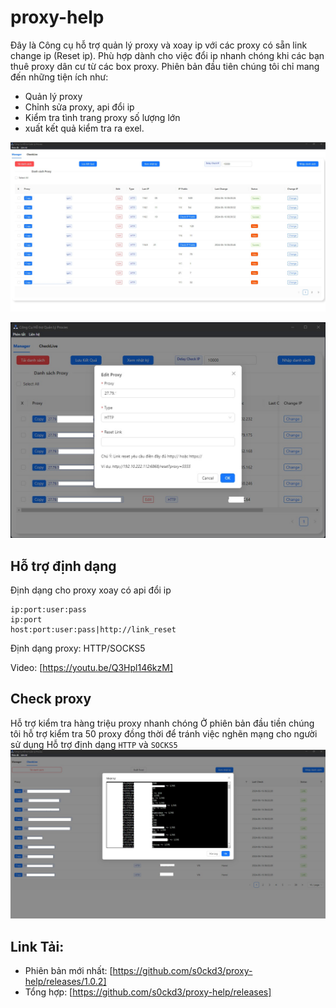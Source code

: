 # proxy-help
Đây là Công cụ hỗ trợ quản lý proxy và xoay ip với các proxy có sẵn link change ip (Reset ip). Phù hợp dành cho việc đổi ip nhanh chóng khi các bạn thuê proxy dân cư từ các box proxy.
Phiên bản đầu tiên chúng tôi chỉ mang đến những tiện ích như:
- Quản lý proxy
- Chỉnh sửa proxy, api đổi ip
- Kiểm tra tình trang proxy số lượng lớn
- xuất kết quả kiểm tra ra exel.

![proxy-help](https://github.com/s0ckd3/proxy-help/blob/main/Screenshot%202024-06-16%20063128.jpg)

![](https://github.com/s0ckd3/proxy-help/blob/main/Screenshot%202024-06-16%20062047.jpg)

## Hỗ trợ định dạng
  Định dạng cho proxy xoay có api đổi ip

  ```
  ip:port:user:pass
  ip:port
  host:port:user:pass|http://link_reset
  ```

Định dạng proxy: HTTP/SOCKS5

Video: [https://youtu.be/Q3Hpl146kzM]


## Check proxy
 Hỗ trợ kiểm tra hàng triệu proxy nhanh chóng
 Ở phiên bản đầu tiền chúng tôi hỗ trợ kiểm tra 50 proxy đồng thời để tránh việc nghẽn mạng cho người sử dụng
 Hỗ trợ định dạng `HTTP` và `SOCKS5`
![](https://github.com/s0ckd3/proxy-help/blob/main/Screenshot%202024-06-16%20063241.jpg)


## Link Tải:
- Phiên bản mới nhất: [https://github.com/s0ckd3/proxy-help/releases/1.0.2]
- Tổng hợp: [https://github.com/s0ckd3/proxy-help/releases]
